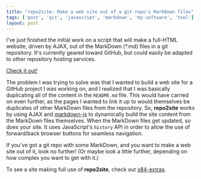 ```yaml
---
title: "repo2site: Make a web site out of a git repo's MarkDown files"
tags: ['post', 'git', 'javascript', 'markdown', 'my-software', 'tool']
layout: post
---
```


I've just finished the initial work on a script that will make a
full-HTML website, driven by AJAX, out of the MarkDown (\*.md) files in
a git repository. It's currently geared toward GitHub, but could easily
be adapted to other repository hosting services.<!--more-->

[Check it out!](https://github.com/haliphax/repo2site)

The problem I was trying to solve was that I wanted to build a web site
for a GitHub project I was working on, and I realized that I was
basically duplicating all of the content in the `README.md` file. This
would have carried on even further, as the pages I wanted to link it up
to would themselves be duplicates of other MarkDown files from the
repository. So, **repo2site** works by using AJAX and
[markdown-js](https://github.com/evilstreak/markdown-js) to dynamically
build the site content from the MarkDown files themselves. When the
MarkDown files get updated, so does your site. It uses JavaScript's
`history` API in order to allow the use of forward/back browser buttons
for seamless navigation.

If you've got a git repo with some MarkDown, and you want to make a web
site out of it, look no further! (Or maybe look a little further,
depending on how complex you want to get with it.)

To see a site making full use of **repo2site**, check out
[x84-extras](https://x84-extras.github.io).
